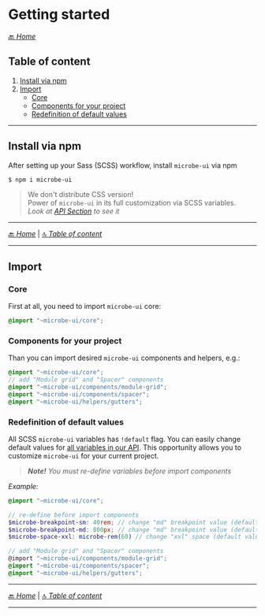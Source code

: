 # Getting started



[🔙 _Home_](./index.md)



## Table of content

1. [Install via npm](#install-via-npm)
1. [Import](#import)
    - [Core](#core)
    - [Components for your project](#components-for-your-project)
    - [Redefinition of default values](#redefinition-of-default-values)

---

## Install via npm

After setting up your Sass (SCSS) workflow, install `microbe-ui` via npm

```bash
$ npm i microbe-ui
```

> We don't distribute CSS version!  
> Power of `microbe-ui` in its full customization via SCSS variables.  
> _Look at [API Section](./api.md) to see it_  


---

[🔙 _Home_](./index.md) | [🔝 _Table of content_](#getting-started)

---


## Import

### Core

First at all, you need to import `microbe-ui` core:

```scss
@import "~microbe-ui/core";
```

### Components for your project

Than you can import desired `microbe-ui` components and helpers, e.g.:

```scss
@import "~microbe-ui/core";
// add "Module grid" and "Spacer" components
@import "~microbe-ui/components/module-grid";
@import "~microbe-ui/components/spacer";
@import "~microbe-ui/helpers/gutters";
```

### Redefinition of default values

All SCSS `microbe-ui` variables has `!default` flag. You can easily change default values for [all variables in our API](./api.md#variables). This opportunity allows you to customize `microbe-ui` for your current project.

> _**Note!** You must re-define variables before import components_

_Example:_

```scss
@import "~microbe-ui/core";

// re-define before import components
$microbe-breakpoint-sm: 40rem; // change "md" breakpoint value (default value: `568px`) 
$microbe-breakpoint-md: 800px; // change "md" breakpoint value (default value: `768px`)
$microbe-space-xxl: microbe-rem(60) // change "xxl" space (default value: `microbe-rem(48)`)

// add "Module grid" and "Spacer" components
@import "~microbe-ui/components/module-grid";
@import "~microbe-ui/components/spacer";
@import "~microbe-ui/helpers/gutters";
```


---

[🔙 _Home_](./index.md) | [🔝 _Table of content_](#getting-started)

---

